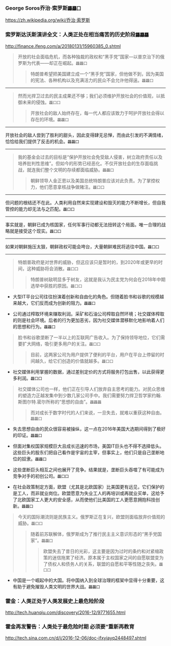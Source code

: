 ### George Soros乔治·索罗斯`龘龘囗`
https://zh.wikipedia.org/wiki/乔治·索罗斯

### 索罗斯达沃斯演讲全文：人类正处在相当痛苦的历史阶段`龘龘龘`
http://finance.ifeng.com/a/20180131/15960385_0.shtml
>开放的社会面临危机，而各种独裁的政权和“黑手党”国家—以普京治下的俄罗斯为代表——却正在崛起。`龘龘囗`
>>特朗普希望把美国建立成一个“黑手党”国家，但他做不到，因为美国的宪法、各种机构以及充满活力的民众不会允许他得逞。`龘龘囗`
- - -
>然而光捍卫过去的民主成果还不够；我们必须维护开放社会的价值观，以抵御未来的侵蚀。`龘囗囗`
>>开放社会的敌人始终存在，每一代人都应该致力于呵护开放社会得以存在的环境。`龘龘囗`
- - -
开放社会的敌人尝到了胜利的甜头，因此变得肆无忌惮，而由此引发的不满情绪，恰恰给我们提供了反击的机会。`龘龘囗`
- - -
>我的基金会过去的目标是“保护开放社会免受敌人侵害，树立政府责任以及培养批判性思维”。但如今的形势已经恶化。不仅开放社会的生存面临挑战，就连我们整个文明的存续都面临威胁。`龘龘囗`
>>朝鲜领导人金正恩以及美国总统特朗普应该对此负责。为了掌控权力，他们愿意拿核战争做赌注。`龘囗囗`
- - -
但问题的根结还不在此。人类利用自然来实现建设和毁灭的能力不断增长，但自我管控的能力却无法与之匹配。`龘囗囗`
- - -
事实就是，朝鲜已成为核国家，任何军事行动都无法扭转这个局面。唯一合理的战略就是接受这个现实。`龘囗囗`
- - -
如果对朝鲜施压太狠，朝鲜政权可能会垮台，大量朝鲜难民将逃往中国。`龘囗囗`
- - -
>特朗普政府是对世界的威胁，但这应该只是暂时的，到2020年或更早的时间，这种威胁将会消散。`龘囗囗`
>>特朗普树敌明显多于树友，这就是我认为民主党为何会在2018年中期选举中获胜的原因。`龘囗囗`

- 大型IT平台公司往往扮演着创新和自由化的角色。但随着脸书和谷歌的规模越来越大，它们反而成为创新的阻力。`龘龘囗`

- 公司通过榨取环境来赚取利润。采矿和石油公司榨取自然环境；社交媒体榨取的则是社会环境。后者的行为更加恶劣，因为社交媒体潜移默化地影响着人们的思想和行为。`龘龘囗`

>脸书和谷歌垄断了一半以上的互联网广告收入。为了保持领导地位，它们需要扩大网络，吸引更多用户的关注。`龘囗囗`
>>目前，这两家公司为用户提供了便利的平台，用户在平台上停留的时间越久，给它们创造的价值就越多。`龘囗囗`

- 社交媒体利用掌握的数据，通过差别定价的方式将服务打包出售，以此获得更多利润。`龘囗囗`

>社交媒体公司也一样，他们正在引导人们放弃自主思考的能力。对民众思维的塑造力正越发集中到少数几家公司手中。我们需要努力捍卫哲学家约翰.斯图尔特.密尔所称的“思想的自由”。`龘龘龘`
>>而对成长于数字时代的人们来说，一旦失去，就难以重获这种自由。`龘龘囗`

- 失去思想自由的民众很容易被操纵，这一点在2016年美国大选期间得到了极好的印证。`龘龘囗`

- 但面对集权国家规模巨大且成长迅速的市场，美国IT巨头也不得不选择低头。这些巨头的股东们把自己看作是宇宙的主宰，但事实上，他们只是自己垄断地位的奴隶。`龘龘囗`

- 这些垄断巨头相互之间也展开了竞争。结果就是，垄断巨头吞噬了有可能成为竞争对手的初创公司。`龘囗囗`

- 在社会政策制定方面，欧盟（尤其是北欧国家）比美国更有远见，它们保护的是工人，而非就业岗位。欧盟愿意为失业工人的再培训或再就业买单，这给予了北欧国家工人更大的安全感，从而使他们比美国的工人更愿意拥抱科技创新。`龘龘囗`

>今天的国际潮流则是民族主义。俄罗斯正在复兴，欧盟则面临放弃价值观的威胁。`龘囗囗`
>>随着前苏联解体，俄罗斯成为了推行民主主义意识形态的“黑手党国家”。`龘龘囗`
>>>欧盟失去了昔日的光彩，这主要是因为过时的条约和对紧缩政策的迷信拖累了经济。原本属于主权国家之间的自愿联盟变为了债权人和债务人的关系，联盟的自愿和平等性随之丧失。`龘囗囗`

- 中国是一个崛起中的大国。将中国纳入到全球治理的框架中显得十分重要，这有助于避免摧毁人类文明的世界大战。`龘龘囗`

### 霍金：人类正处于人类发展史上最危险阶段
http://tech.huanqiu.com/discovery/2016-12/9771655.html
### 霍金再发警告：人类处于最危险时期 必须要“重新再教育
http://tech.sina.com.cn/d/i/2016-12-06/doc-ifxyiayq2448497.shtml